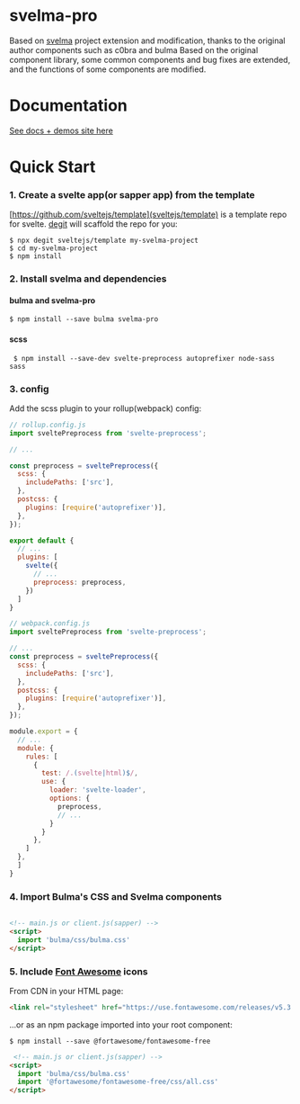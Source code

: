 


# svelma-pro

Based on [svelma](https://github.com/c0bra/svelma) project extension and modification, thanks to the original author components such as c0bra and bulma
Based on the original component library, some common components and bug fixes are extended, and the functions of some components are modified.


# Documentation

[See docs + demos site here](http://www.myllcn.com/svelma-pro/)

# Quick Start

### 1. Create a svelte app(or sapper app) from the template

[https://github.com/sveltejs/template](sveltejs/template) is a template repo for svelte. [degit](https://www.npmjs.com/package/degit) will scaffold the repo for you:

    $ npx degit sveltejs/template my-svelma-project
    $ cd my-svelma-project
    $ npm install


### 2. Install svelma and dependencies

#### bulma and svelma-pro

    $ npm install --save bulma svelma-pro

#### scss

     $ npm install --save-dev svelte-preprocess autoprefixer node-sass sass


### 3. config
Add the scss plugin to your rollup(webpack) config:

```js
// rollup.config.js
import sveltePreprocess from 'svelte-preprocess';

// ...

const preprocess = sveltePreprocess({
  scss: {
    includePaths: ['src'],
  },
  postcss: {
    plugins: [require('autoprefixer')],
  },
});

export default {
  // ... 
  plugins: [
    svelte({
      // ...
      preprocess: preprocess,
    })
  ]
}
```

```js
// webpack.config.js
import sveltePreprocess from 'svelte-preprocess';

// ...
const preprocess = sveltePreprocess({
  scss: {
    includePaths: ['src'],
  },
  postcss: {
    plugins: [require('autoprefixer')],
  },
});

module.export = {
  // ... 
  module: {
    rules: [
      {
        test: /.(svelte|html)$/,
        use: {
          loader: 'svelte-loader',
          options: {
            preprocess, 
            // ...
          }
        }
      },
    ]
  },
  ]
}
```

### 4. Import Bulma's CSS and Svelma components

```html

<!-- main.js or client.js(sapper) -->
<script>
  import 'bulma/css/bulma.css'
</script>
```

### 5. Include [Font Awesome](https://fontawesome.com/) icons

From CDN in your HTML page:

```html
<link rel="stylesheet" href="https://use.fontawesome.com/releases/v5.3.1/css/all.css"></link>
```

...or as an npm package imported into your root component:

    $ npm install --save @fortawesome/fontawesome-free

```html
 <!-- main.js or client.js(sapper) -->
<script>
  import 'bulma/css/bulma.css'
  import '@fortawesome/fontawesome-free/css/all.css'
</script>
```
